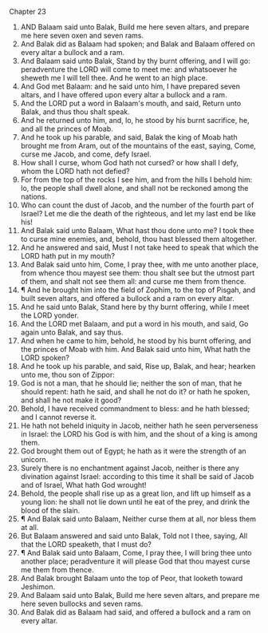 

Chapter 23

1. AND Balaam said unto Balak, Build me here seven altars, and prepare me here seven oxen and seven rams.
2. And Balak did as Balaam had spoken; and Balak and Balaam offered on every altar a bullock and a ram.
3. And Balaam said unto Balak, Stand by thy burnt offering, and I will go: peradventure the LORD will come to meet me: and whatsoever he sheweth me I will tell thee.  And he went to an high place.
4. And God met Balaam: and he said unto him, I have prepared seven altars, and I have offered upon every altar a bullock and a ram.
5. And the LORD put a word in Balaam's mouth, and said, Return unto Balak, and thus thou shalt speak.
6. And he returned unto him, and, lo, he stood by his burnt sacrifice, he, and all the princes of Moab.
7. And he took up his parable, and said, Balak the king of Moab hath brought me from Aram, out of the mountains of the east, saying, Come, curse me Jacob, and come, defy Israel.
8. How shall I curse, whom God hath not cursed?  or how shall I defy, whom the LORD hath not defied?
9. For from the top of the rocks I see him, and from the hills I behold him: lo, the people shall dwell alone, and shall not be reckoned among the nations.
10. Who can count the dust of Jacob, and the number of the fourth part of Israel?  Let me die the death of the righteous, and let my last end be like his!
11. And Balak said unto Balaam, What hast thou done unto me?  I took thee to curse mine enemies, and, behold, thou hast blessed them altogether.
12. And he answered and said, Must I not take heed to speak that which the LORD hath put in my mouth?
13. And Balak said unto him, Come, I pray thee, with me unto another place, from whence thou mayest see them: thou shalt see but the utmost part of them, and shalt not see them all: and curse me them from thence.
14. ¶ And he brought him into the field of Zophim, to the top of Pisgah, and built seven altars, and offered a bullock and a ram on every altar.
15. And he said unto Balak, Stand here by thy burnt offering, while I meet the LORD yonder.
16. And the LORD met Balaam, and put a word in his mouth, and said, Go again unto Balak, and say thus.
17. And when he came to him, behold, he stood by his burnt offering, and the princes of Moab with him.  And Balak said unto him, What hath the LORD spoken?
18. And he took up his parable, and said, Rise up, Balak, and hear; hearken unto me, thou son of Zippor:
19. God is not a man, that he should lie; neither the son of man, that he should repent: hath he said, and shall he not do it? or hath he spoken, and shall he not make it good?
20. Behold, I have received commandment to bless: and he hath blessed; and I cannot reverse it.
21. He hath not beheld iniquity in Jacob, neither hath he seen perverseness in Israel: the LORD his God is with him, and the shout of a king is among them.
22. God brought them out of Egypt; he hath as it were the strength of an unicorn.
23. Surely there is no enchantment against Jacob, neither is there any divination against Israel: according to this time it shall be said of Jacob and of Israel, What hath God wrought!
24. Behold, the people shall rise up as a great lion, and lift up himself as a young lion: he shall not lie down until he eat of the prey, and drink the blood of the slain.
25. ¶ And Balak said unto Balaam, Neither curse them at all, nor bless them at all.
26. But Balaam answered and said unto Balak, Told not I thee, saying, All that the LORD speaketh, that I must do?
27. ¶ And Balak said unto Balaam, Come, I pray thee, I will bring thee unto another place; peradventure it will please God that thou mayest curse me them from thence.
28. And Balak brought Balaam unto the top of Peor, that looketh toward Jeshimon.
29. And Balaam said unto Balak, Build me here seven altars, and prepare me here seven bullocks and seven rams.
30. And Balak did as Balaam had said, and offered a bullock and a ram on every altar.
